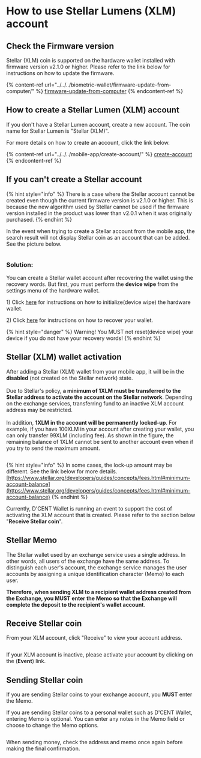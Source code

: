 # How to use Stellar Lumens (XLM) account

## Check the Firmware version

Stellar (XLM) coin is supported on the hardware wallet installed with firmware version v2.1.0 or higher. Please refer to the link below for instructions on how to update the firmware.

{% content-ref url="../../../biometric-wallet/firmware-update-from-computer/" %}
[firmware-update-from-computer](../../../biometric-wallet/firmware-update-from-computer/)
{% endcontent-ref %}

## How to create a Stellar Lumen (XLM) account

If you don't have a Stellar Lumen account, create a new account. The coin name for Stellar Lumen is "Stellar (XLM)".

For more details on how to create an account, click the link below.

{% content-ref url="../../../mobile-app/create-account/" %}
[create-account](../../../mobile-app/create-account/)
{% endcontent-ref %}

## If you can't create a Stellar account

{% hint style="info" %}
There is a case where the Stellar account cannot be created even though the current firmware version is v2.1.0 or higher. This is because the new algorithm used by Stellar cannot be used if the firmware version installed in the product was lower than v2.0.1 when it was originally purchased.
{% endhint %}

In the event when trying to create a Stellar account from the mobile app, the search result will not display Stellar coin as an account that can be added. See the picture below.

<div align="left">

<img src="../../../.gitbook/assets/unable-to-create-stellar-account_en.png" alt="">

</div>

### Solution:

You can create a Stellar wallet account after recovering the wallet using the recovery words. But first, you must perform the **device wipe** from the settings menu of the hardware wallet.&#x20;

1\) Click [here](https://userguide.dcentwallet.com/biometric-wallet/setting-menu#device-wipe) for instructions on how to initialize(device wipe) the hardware wallet.&#x20;

2\) Click [here](https://userguide.dcentwallet.com/biometric-wallet/recovery) for instructions on how to recover your wallet.

{% hint style="danger" %}
Warning! You MUST not reset(device wipe) your device if you do not have your recovery words!
{% endhint %}

## Stellar (XLM) wallet activation

After adding a Stellar (XLM) wallet from your mobile app, it will be in the **disabled** (not created on the Stellar network) state. \
\
Due to Stellar's policy, **a minimum of 1XLM must be transferred to the Stellar address to activate the account on the Stellar network**. Depending on the exchange services, transferring fund to an inactive XLM account address may be restricted. \
\
In addition, **1XLM in the account will be permanently locked-up**. For example, if you have 100XLM in your account after creating your wallet, you can only transfer 99XLM (including fee). As shown in the figure, the remaining balance of 1XLM cannot be sent to another account even when if you try to send the maximum amount.

<div align="left">

<img src="../../../.gitbook/assets/xlm-send-all_en.jpg" alt="">

</div>

{% hint style="info" %}
In some cases, the lock-up amount may be different. See the link below for more details. [https://www.stellar.org/developers/guides/concepts/fees.html#minimum-account-balance](https://www.stellar.org/developers/guides/concepts/fees.html#minimum-account-balance)
{% endhint %}

Currently, D'CENT Wallet is running an event to support the cost of activating the XLM account that is created. Please refer to the section below "**Receive Stellar coin**".

## Stellar Memo

The Stellar wallet used by an exchange service uses a single address. In other words, all users of the exchange have the same address. To distinguish each user's account, the exchange service manages the user accounts by assigning a unique identification character (Memo) to each user.&#x20;

**Therefore, when sending XLM to a recipient wallet address created from the Exchange, you MUST enter the Memo so that the Exchange will complete the deposit to the recipient's wallet account**.

## Receive Stellar coin

From your XLM account, click "Receive" to view your account address.

<div align="left">

<img src="../../../.gitbook/assets/stellar-receive_en.jpg" alt="">

</div>

If your XLM account is inactive, please activate your account by clicking on the (**Event**) link.

## Sending Stellar coin

If you are sending Stellar coins to your exchange account, you **MUST** enter the Memo.&#x20;

If you are sending Stellar coins to a personal wallet such as D'CENT Wallet, entering Memo is optional. You can enter any notes in the Memo field or choose to change the Memo options.

<div align="left">

<img src="../../../.gitbook/assets/stellar-send-option_en.jpg" alt="">

</div>

When sending money, check the address and memo once again before making the final confirmation.

<div align="left">

<img src="../../../.gitbook/assets/stellar-send-confirm_en.jpg" alt="">

</div>
